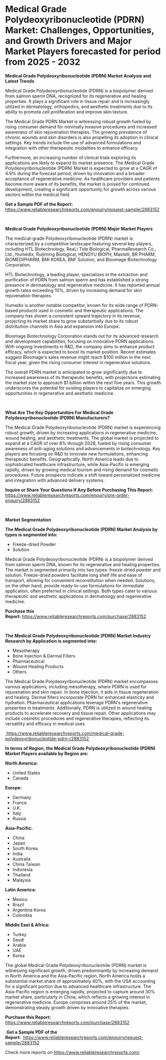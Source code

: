 <p><h1>Medical Grade Polydeoxyribonucleotide (PDRN) Market: Challenges, Opportunities, and Growth Drivers and Major Market Players forecasted for period from 2025 - 2032</h1></p><p><strong>Medical Grade Polydeoxyribonucleotide (PDRN) Market Analysis and Latest Trends</strong></p>
<p><p>Medical Grade Polydeoxyribonucleotide (PDRN) is a biopolymer derived from salmon sperm DNA, recognized for its regenerative and healing properties. It plays a significant role in tissue repair and is increasingly utilized in dermatology, orthopedics, and aesthetic treatments due to its ability to promote cell proliferation and improve skin texture.</p><p>The Medical Grade PDRN Market is witnessing robust growth fueled by rising consumer demand for minimally invasive procedures and increased awareness of skin rejuvenation therapies. The growing prevalence of chronic wounds and skin disorders is also propelling its adoption in clinical settings. Key trends include the use of advanced formulations and integration with other therapeutic modalities to enhance efficacy.</p><p>Furthermore, an increasing number of clinical trials exploring its applications are likely to expand its market presence. The Medical Grade Polydeoxyribonucleotide (PDRN) Market is expected to grow at a CAGR of 4.9% during the forecast period, driven by innovation and a broader acceptance of regenerative medicine. As healthcare providers and patients become more aware of its benefits, the market is poised for continued development, creating a significant opportunity for growth across various sectors within the medical field.</p></p>
<p><strong>Get a Sample PDF of the Report:&nbsp;</strong> <a href="https://www.reliableresearchreports.com/enquiry/request-sample/2883152?utm_campaign=3110&utm_medium=2&utm_source=Github&utm_content=ia&utm_term=13032025&utm_id=medical-grade-polydeoxyribonucleotide-pdrn">https://www.reliableresearchreports.com/enquiry/request-sample/2883152</a></p>
<p>&nbsp;</p>
<p><strong>Medical Grade Polydeoxyribonucleotide (PDRN) Major Market Players</strong></p>
<p><p>The medical-grade Polydeoxyribonucleotide (PDRN) market is characterized by a competitive landscape featuring several key players, including HTL Biotechnology, ReaLi Tide Biological, PharmaResearch Co., Ltd., Humedix, Ruijiming Biological, HENGYU BIOPH, Mastelli, BR PHARM, BIOMEDIPHARM, BMI KOREA, BNF Solution, and Bloomage Biotechnology Corporation. </p><p>HTL Biotechnology, a leading player, specializes in the extraction and purification of PDRN from salmon sperm and has established a strong presence in dermatology and regenerative medicine. It has reported annual growth rates exceeding 10%, driven by increasing demand for skin rejuvenation therapies. </p><p>Humedix is another notable competitor, known for its wide range of PDRN-based products used in cosmetic and therapeutic applications. The company has shown a consistent upward trajectory in its revenue, projecting its market share to grow substantially due to its robust distribution channels in Asia and expansion into Europe.</p><p>Bloomage Biotechnology Corporation stands out for its advanced research and development capabilities, focusing on innovative PDRN applications. With ongoing investments in R&D, the company aims to enhance product efficacy, which is expected to boost its market position. Recent estimates suggest Bloomage's sales revenue might reach $100 million in the next fiscal year, given the rising consumer interest in regenerative solutions.</p><p>The overall PDRN market is anticipated to grow significantly due to increased awareness of its therapeutic benefits, with projections estimating the market size to approach $1 billion within the next five years. This growth underscores the potential for existing players to capitalize on emerging opportunities in regenerative and aesthetic medicine.</p></p>
<p>&nbsp;</p>
<p><strong>What Are The Key Opportunities For Medical Grade Polydeoxyribonucleotide (PDRN) Manufacturers?</strong></p>
<p><p>The Medical Grade Polydeoxyribonucleotide (PDRN) market is experiencing robust growth, driven by increasing applications in regenerative medicine, wound healing, and aesthetic treatments. The global market is projected to expand at a CAGR of over 8% through 2028, fueled by rising consumer awareness of anti-aging solutions and advancements in biotechnology. Key players are focusing on R&D to innovate new formulations, enhancing therapeutic benefits. Geographically, North America leads due to sophisticated healthcare infrastructure, while Asia-Pacific is emerging rapidly, driven by growing medical tourism and rising demand for cosmetic procedures. Future prospects indicate a shift toward personalized medicine and integration with advanced delivery systems.</p></p>
<p><strong>Inquire or Share Your Questions If Any Before Purchasing This Report:</strong> <a href="https://www.reliableresearchreports.com/enquiry/pre-order-enquiry/2883152?utm_campaign=3110&utm_medium=2&utm_source=Github&utm_content=ia&utm_term=13032025&utm_id=medical-grade-polydeoxyribonucleotide-pdrn">https://www.reliableresearchreports.com/enquiry/pre-order-enquiry/2883152</a></p>
<p>&nbsp;</p>
<p><strong>Market Segmentation</strong></p>
<p><strong>The Medical Grade Polydeoxyribonucleotide (PDRN) Market Analysis by types is segmented into:</strong></p>
<p><ul><li>Freeze-dried Powder</li><li>Solution</li></ul></p>
<p><p>Medical Grade Polydeoxyribonucleotide (PDRN) is a biopolymer derived from salmon sperm DNA, known for its regenerative and healing properties. The market is segmented primarily into two types: freeze-dried powder and solution. Freeze-dried powders facilitate long shelf life and ease of transport, allowing for convenient reconstitution when needed. Solutions, on the other hand, provide ready-to-use formulations for immediate application, often preferred in clinical settings. Both types cater to various therapeutic and aesthetic applications in dermatology and regenerative medicine.</p></p>
<p><strong>Purchase this Report:&nbsp;</strong><a href="https://www.reliableresearchreports.com/purchase/2883152?utm_campaign=3110&utm_medium=2&utm_source=Github&utm_content=ia&utm_term=13032025&utm_id=medical-grade-polydeoxyribonucleotide-pdrn">https://www.reliableresearchreports.com/purchase/2883152</a></p>
<p>&nbsp;</p>
<p><strong>The Medical Grade Polydeoxyribonucleotide (PDRN) Market Industry Research by Application is segmented into:</strong></p>
<p><ul><li>Mesotherapy</li><li>Bone Injection & Dermal Fillers</li><li>Pharmaceutical</li><li>Wound Healing Products</li><li>Others</li></ul></p>
<p><p>The Medical Grade Polydeoxyribonucleotide (PDRN) market encompasses various applications, including mesotherapy, where PDRN is used for rejuvenation and skin repair. In bone injection, it aids in tissue regeneration and healing. Dermal fillers incorporate PDRN for enhanced elasticity and hydration. Pharmaceutical applications leverage PDRN's regenerative properties in treatments. Additionally, PDRN is utilized in wound healing products to accelerate recovery and tissue repair. Other applications may include cosmetic procedures and regenerative therapies, reflecting its versatility and efficacy in medical uses.</p></p>
<p><a href="https://www.reliableresearchreports.com/medical-grade-polydeoxyribonucleotide-pdrn-r2883152?utm_campaign=3110&utm_medium=2&utm_source=Github&utm_content=ia&utm_term=13032025&utm_id=medical-grade-polydeoxyribonucleotide-pdrn">&nbsp;https://www.reliableresearchreports.com/medical-grade-polydeoxyribonucleotide-pdrn-r2883152</a></p>
<p><strong>In terms of Region, the Medical Grade Polydeoxyribonucleotide (PDRN) Market Players available by Region are:</strong></p>
<p>
    <p> <strong> North America: </strong>
        <ul>
            <li>United States</li>
            <li>Canada</li>
        </ul>
        </p> 
    <p> <strong> Europe: </strong>
        <ul>
            <li>Germany</li>
            <li>France</li>
            <li>U.K.</li>
            <li>Italy</li>
            <li>Russia</li>
        </ul>
        </p> 
    <p> <strong> Asia-Pacific: </strong>
        <ul>
            <li>China</li>
            <li>Japan</li>
            <li>South Korea</li>
            <li>India</li>
            <li>Australia</li>
            <li>China Taiwan</li>
            <li>Indonesia</li>
            <li>Thailand</li>
            <li>Malaysia</li>
        </ul>
        </p> 
    <p> <strong> Latin America: </strong>
        <ul>
            <li>Mexico</li>
            <li>Brazil</li>
            <li>Argentina Korea</li>
            <li>Colombia</li>
        </ul>
        </p> 
    <p> <strong> Middle East & Africa: </strong>
        <ul>
            <li>Turkey</li>
            <li>Saudi</li>
            <li>Arabia</li>
            <li>UAE</li>
            <li>Korea</li>
        </ul>
    </p>
    </p>
<p><p>The global Medical Grade Polydeoxyribonucleotide (PDRN) market is witnessing significant growth, driven predominantly by increasing demand in North America and the Asia-Pacific region. North America holds a substantial market share of approximately 40%, with the USA accounting for a significant portion due to advanced healthcare infrastructure. The Asia-Pacific region is emerging rapidly, projected to capture around 30% market share, particularly in China, which reflects a growing interest in regenerative medicine. Europe comprises around 25% of the market, demonstrating steady growth driven by innovative therapies.</p></p>
<p><strong>Purchase this Report: </strong><a href="https://www.reliableresearchreports.com/purchase/2883152?utm_campaign=3110&utm_medium=2&utm_source=Github&utm_content=ia&utm_term=13032025&utm_id=medical-grade-polydeoxyribonucleotide-pdrn">https://www.reliableresearchreports.com/purchase/2883152</a></p>
<p>&nbsp;<strong>Get a Sample PDF of the Report:&nbsp;&nbsp;</strong><a href="https://www.reliableresearchreports.com/enquiry/request-sample/2883152?utm_campaign=3110&utm_medium=2&utm_source=Github&utm_content=ia&utm_term=13032025&utm_id=medical-grade-polydeoxyribonucleotide-pdrn">https://www.reliableresearchreports.com/enquiry/request-sample/2883152</a></p>
<p><strong></strong></p>
<p>Check more reports on <a href="https://www.reliableresearchreports.com/?utm_campaign=3110&utm_medium=2&utm_source=Github&utm_content=ia&utm_term=13032025&utm_id=medical-grade-polydeoxyribonucleotide-pdrn">https://www.reliableresearchreports.com/</a></p>